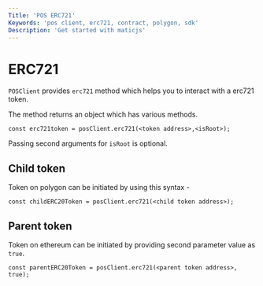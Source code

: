 ```yaml
---
Title: 'POS ERC721'
Keywords: 'pos client, erc721, contract, polygon, sdk'
Description: 'Get started with maticjs'
---
```


# ERC721

`POSClient` provides `erc721` method which helps you to interact with a erc721 token.

The method returns an object which has various methods.

```
const erc721token = posClient.erc721(<token address>,<isRoot>);
```

Passing second arguments for `isRoot` is optional.

## Child token

Token on polygon can be initiated by using this syntax -

```
const childERC20Token = posClient.erc721(<child token address>);
```

## Parent token

Token on ethereum can be initiated by providing second parameter value as `true`.

```
const parentERC20Token = posClient.erc721(<parent token address>, true);
```
